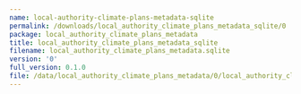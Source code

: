 ```yaml
---
name: local-authority-climate-plans-metadata-sqlite
permalink: /downloads/local_authority_climate_plans_metadata_sqlite/0
package: local_authority_climate_plans_metadata
title: local_authority_climate_plans_metadata_sqlite
filename: local_authority_climate_plans_metadata.sqlite
version: '0'
full_version: 0.1.0
file: /data/local_authority_climate_plans_metadata/0/local_authority_climate_plans_metadata.sqlite
---
```

